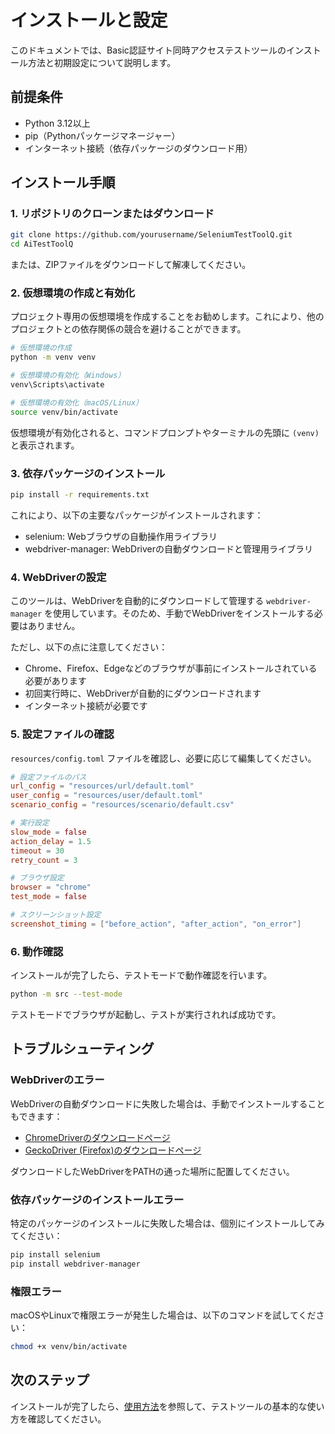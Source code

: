 # インストールと設定

このドキュメントでは、Basic認証サイト同時アクセステストツールのインストール方法と初期設定について説明します。

## 前提条件

- Python 3.12以上
- pip（Pythonパッケージマネージャー）
- インターネット接続（依存パッケージのダウンロード用）

## インストール手順

### 1. リポジトリのクローンまたはダウンロード

```bash
git clone https://github.com/yourusername/SeleniumTestToolQ.git
cd AiTestToolQ
```

または、ZIPファイルをダウンロードして解凍してください。

### 2. 仮想環境の作成と有効化

プロジェクト専用の仮想環境を作成することをお勧めします。これにより、他のプロジェクトとの依存関係の競合を避けることができます。

```bash
# 仮想環境の作成
python -m venv venv

# 仮想環境の有効化（Windows）
venv\Scripts\activate

# 仮想環境の有効化（macOS/Linux）
source venv/bin/activate
```

仮想環境が有効化されると、コマンドプロンプトやターミナルの先頭に `(venv)` と表示されます。

### 3. 依存パッケージのインストール

```bash
pip install -r requirements.txt
```

これにより、以下の主要なパッケージがインストールされます：
- selenium: Webブラウザの自動操作用ライブラリ
- webdriver-manager: WebDriverの自動ダウンロードと管理用ライブラリ

### 4. WebDriverの設定

このツールは、WebDriverを自動的にダウンロードして管理する `webdriver-manager` を使用しています。そのため、手動でWebDriverをインストールする必要はありません。

ただし、以下の点に注意してください：

- Chrome、Firefox、Edgeなどのブラウザが事前にインストールされている必要があります
- 初回実行時に、WebDriverが自動的にダウンロードされます
- インターネット接続が必要です

### 5. 設定ファイルの確認

`resources/config.toml` ファイルを確認し、必要に応じて編集してください。

```toml
# 設定ファイルのパス
url_config = "resources/url/default.toml"
user_config = "resources/user/default.toml"
scenario_config = "resources/scenario/default.csv"

# 実行設定
slow_mode = false
action_delay = 1.5
timeout = 30
retry_count = 3

# ブラウザ設定
browser = "chrome"
test_mode = false

# スクリーンショット設定
screenshot_timing = ["before_action", "after_action", "on_error"]
```

### 6. 動作確認

インストールが完了したら、テストモードで動作確認を行います。

```bash
python -m src --test-mode
```

テストモードでブラウザが起動し、テストが実行されれば成功です。

## トラブルシューティング

### WebDriverのエラー

WebDriverの自動ダウンロードに失敗した場合は、手動でインストールすることもできます：

- [ChromeDriverのダウンロードページ](https://sites.google.com/chromium.org/driver/)
- [GeckoDriver (Firefox)のダウンロードページ](https://github.com/mozilla/geckodriver/releases)

ダウンロードしたWebDriverをPATHの通った場所に配置してください。

### 依存パッケージのインストールエラー

特定のパッケージのインストールに失敗した場合は、個別にインストールしてみてください：

```bash
pip install selenium
pip install webdriver-manager
```

### 権限エラー

macOSやLinuxで権限エラーが発生した場合は、以下のコマンドを試してください：

```bash
chmod +x venv/bin/activate
```

## 次のステップ

インストールが完了したら、[使用方法](usage.md)を参照して、テストツールの基本的な使い方を確認してください。
